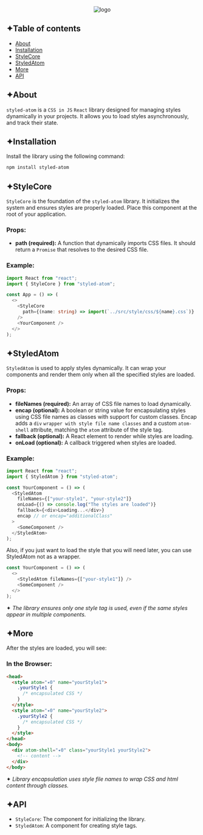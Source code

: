 <div align="center">
  <img src="https://drive.google.com/uc?export=view&id=1zaKS3ZOVpeVEY2xcwZmUhdYuRBGBzZRR" alt="logo"/>
</div>

## ✦Table of contents

- [About](#about)
- [Installation](#installation)
- [StyleCore](#stylecore)
- [StyledAtom](#styledatom)
- [More](#more)
- [API](#api)

## ✦About

`styled-atom` is a `CSS in JS` `React` library designed for managing styles dynamically in your projects.
It allows you to load styles asynchronously, and track their state.

## ✦Installation

Install the library using the following command:

```bash
npm install styled-atom
```

## ✦StyleCore

`StyleCore` is the foundation of the `styled-atom` library. It initializes the system and ensures styles are properly loaded. Place this component at the root of your application.

### Props:

- **path (required):** A function that dynamically imports CSS files. It should return a `Promise` that resolves to the desired CSS file.

### Example:

```typescript
import React from "react";
import { StyleCore } from "styled-atom";

const App = () => (
  <>
    <StyleCore
      path={(name: string) => import(`../src/style/css/${name}.css`)}
    />
    <YourComponent />
  </>
);
```

## ✦StyledAtom

`StyledAtom` is used to apply styles dynamically. It can wrap your components and render them only when all the specified styles are loaded.

### Props:

- **fileNames (required):** An array of CSS file names to load dynamically.
- **encap (optional):** A boolean or string value for encapsulating styles using CSS file names as classes with support for custom classes. Encap adds a `div` `wrapper with style file name classes` and a custom `atom-shell` attribute, matching the `atom` attribute of the style tag.
- **fallback (optional):** A React element to render while styles are loading.
- **onLoad (optional):** A callback triggered when styles are loaded.

### Example:

```javascript
import React from "react";
import { StyledAtom } from "styled-atom";

const YourComponent = () => (
  <StyledAtom
    fileNames={["your-style1", "your-style2"]}
    onLoad={() => console.log("The styles are loaded")}
    fallback={<div>Loading...</div>}
    encap // or encap="additionalClass"
  >
    <SomeComponent />
  </StyledAtom>
);
```

Also, if you just want to load the style that you will need later, you can use StyledAtom not as a wrapper.

```javascript
const YourComponent = () => (
  <>
    <StyledAtom fileNames={["your-style1"]} />
    <SomeComponent />
  </>
);
```

✦ _The library ensures only one style tag is used, even if the same styles appear in multiple components._

## ✦More

After the styles are loaded, you will see:

### In the Browser:

```html
<head>
  <style atom="✦0" name="yourStyle1">
    .yourStyle1 {
      /* encapsulated CSS */
    }
  </style>
  <style atom="✦0" name="yourStyle2">
    .yourStyle2 {
      /* encapsulated CSS */
    }
  </style>
</head>
<body>
  <div atom-shell="✦0" class="yourStyle1 yourStyle2">
    <!-- content -->
  </div>
</body>
```

✦ _Library encapsulation uses style file names to wrap CSS and html content through classes._

## ✦API

- `StyleCore`: The component for initializing the library.
- `StyledAtom`: A component for creating style tags.

